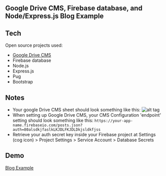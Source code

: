 Google Drive CMS, Firebase database, and Node/Express.js Blog Example
---

Tech
-----------

Open source projects used:

* [Google Drive CMS]
* Firebase database
* Node.js
* Express.js
* Pug
* Bootstrap

Notes
-----------
* Your google Drive CMS sheet should look something like this:
![alt tag](https://raw.githubusercontent.com/username/projectname/branch/path/to/img.png)
* When setting up Google Drive CMS, your CMS Configuration 'endpoint' setting should look something like this: ```https://your-app-name.firebaseio.com/posts.json?auth=80alsdkjfaslkLKJDLFKJDLDkjsldkfjss```
* Retrieve your auth secret key inside your Firebase project at Settings (cog icon) > Project Settings > Service Account > Database Secrets

Demo
-----------
[Blog Example]

[Blog Example]:https://node-drive-blog.herokuapp.com/
[David Davis]:http://david-james-davis.com
[Google Drive CMS]:https://www.drivecms.xyz/
